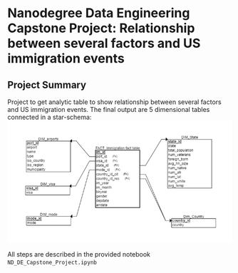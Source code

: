 # Nanodegree Data Engineering Capstone Project: Relationship between several factors and US immigration events

## Project Summary
Project to get analytic table to show relationship between several factors and US immigration events. The final output are 5 dimensional tables connected in a star-schema:
![Data-Model](data-model-capstone.png "Data Model for Immigration data")

All steps are described in the provided notebook `ND_DE_Capstone_Project.ipynb`
